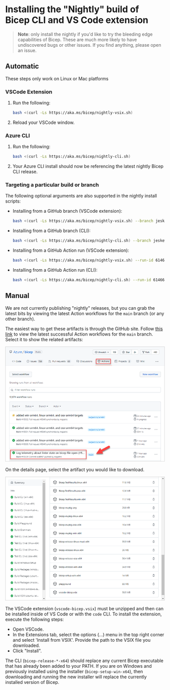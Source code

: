 # Installing the "Nightly" build of Bicep CLI and VS Code extension

>**Note**: only install the nightly if you'd like to try the bleeding edge capabilities of Bicep. These are much more likely to have undiscovered bugs or other issues. If you find anything, please open an issue.

## Automatic
These steps only work on Linux or Mac platforms

### VSCode Extension
1. Run the following:
   ```sh
   bash <(curl -Ls https://aka.ms/bicep/nightly-vsix.sh)
   ```
1. Reload your VSCode window.

### Azure CLI
1. Run the following:
   ```sh
   bash <(curl -Ls https://aka.ms/bicep/nightly-cli.sh)
   ```
1. Your Azure CLI install should now be referencing the latest nightly Bicep CLI release.

### Targeting a particular build or branch
The following optional arguments are also supported in the nightly install scripts:
- Installing from a GitHub branch (VSCode extension):
   ```sh
   bash <(curl -Ls https://aka.ms/bicep/nightly-vsix.sh) --branch jeskew/variable-imports
   ```
- Installing from a GitHub branch (CLI):
   ```sh
   bash <(curl -Ls https://aka.ms/bicep/nightly-cli.sh) --branch jeskew/variable-imports
   ```
- Installing from a GitHub Action run (VSCode extension):
   ```sh
   bash <(curl -Ls https://aka.ms/bicep/nightly-vsix.sh) --run-id 6146657618
   ```
- Installing from a GitHub Action run (CLI):
   ```sh
   bash <(curl -Ls https://aka.ms/bicep/nightly-cli.sh) --run-id 6146657618
   ```

## Manual
We are not currently publishing "nightly" releases, but you can grab the latest bits by viewing the latest Action workflows for the `main` branch (or any other branch).

The easiest way to get these artifacts is through the GitHub site. Follow [this link](https://github.com/Azure/bicep/actions/workflows/build.yml?query=branch%3Amain+is%3Asuccess) to view the latest successful Action workflows for the `main` branch. Select it to show the related artifacts:

![](./images/bicep-select-action.PNG)

On the details page, select the artifact you would like to download.

![](./images/bicep-select-artifact.png)

The VSCode extension (`vscode-bicep.vsix`) must be unzipped and then can be installed inside of VS Code or with the `code` CLI. To install the extension, execute the following steps:
- Open VSCode.
- In the Extensions tab, select the options (...) menu in the top right corner and select 'Install from VSIX'. Provide the path to the VSIX file you downloaded.
- Click "Install".

The CLI (`bicep-release-*-x64`) should replace any current Bicep executable that has already been added to your PATH. If you are on Windows and previously installed using the installer (`bicep-setup-win-x64`), then downloading and running the new installer will replace the currently installed version of Bicep.
